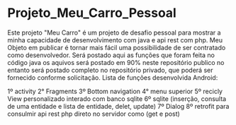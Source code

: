 # Projeto_Meu_Carro_Pessoal
Este projeto "Meu Carro" é um projeto de desafio pessoal para mostrar a minha capacidade de desenvolvimento com java e api rest com php. Meu Objeto em publicar é tornar mais fácil uma possibilidade de ser contratado como desenvolvedor.
Será postado aqui as funções que foram feita no código java os aquivos será postado em 90% neste repositório publico no entanto será postado completo no  repositório privado, que poderá ser fornecido conforme solicitação.
Lista de funções desenvolvida Android:

1º activity
2° Fragments
3º Bottom navigation
4° menu superior
5º recicly View personalizado interado com banco sqlite
6º sqlite (inserção, consulta de uma entidade e lista de entidade, delet, update)
7º Dialog
8º retrofit para consulmir api rest php direto no servidor como (get e post)

 
